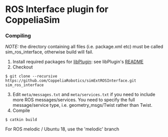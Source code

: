 # ROS Interface plugin for CoppeliaSim

### Compiling

_NOTE:_ the directory containing all files (i.e. package.xml etc) must be called sim_ros_interface, otherwise build will fail.

1. Install required packages for [libPlugin](https://github.com/CoppeliaRobotics/libPlugin): see libPlugin's [README](external/libPlugin/README.md)
2. Checkout
```
$ git clone --recursive https://github.com/CoppeliaRobotics/simExtROSInterface.git sim_ros_interface
```
3. Edit `meta/messages.txt` and `meta/services.txt` if you need to include more ROS messages/services. You need to specify the full message/service type, i.e. geometry_msgs/Twist rather than Twist.
4. Compile
```
$ catkin build
```

For ROS melodic / Ubuntu 18, use the 'melodic' branch

